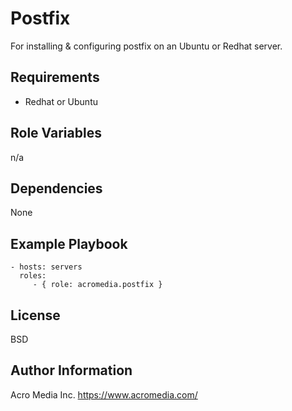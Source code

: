 Postfix
======

For installing & configuring postfix on an Ubuntu or Redhat server.


Requirements
------------
* Redhat or Ubuntu

Role Variables
--------------

n/a

Dependencies
------------

None

Example Playbook
----------------

    - hosts: servers
      roles:
         - { role: acromedia.postfix }

License
-------

BSD

Author Information
------------------

Acro Media Inc.
https://www.acromedia.com/
